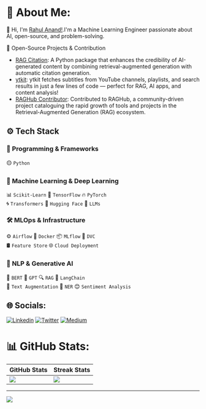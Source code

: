 # 💫 About Me:
👋 Hi, I'm <a href="https://www.linkedin.com/in/rahul-anand1103/">Rahul Anand!</a>.I'm a Machine Learning Engineer passionate about AI, open-source, and problem-solving. 


🔭 Open-Source Projects & Contribution
* <a href="https://github.com/rahulanand1103/rag-citation">RAG Citation</a>: A Python package that enhances the credibility of AI-generated content by combining retrieval-augmented generation with automatic citation generation.
* <a href="https://github.com/rahulanand1103/ytkit">ytkit</a>: ytkit fetches subtitles from YouTube channels, playlists, and search results in just a few lines of code — perfect for RAG, AI apps, and content analysis!
* <a href="https://github.com/Andrew-Jang/RAGHub/commits/main/?author=rahulanand1103">RAGHub Contributor</a>: Contributed to RAGHub, a community-driven project cataloguing the rapid growth of tools and projects in the Retrieval-Augmented Generation (RAG) ecosystem.

## ⚙️ Tech Stack  

### 📌 Programming & Frameworks  
🟡 `Python` 

### 🤖 Machine Learning & Deep Learning  
📊 `Scikit-Learn` 🧠 `TensorFlow` 🔥 `PyTorch`  
🌀 `Transformers` 🤗 `Hugging Face` 🌱 `LLMs`  

### 🛠️ MLOps & Infrastructure  
⚙️ `Airflow` 🐳 `Docker` 📦 `MLflow` 🔗 `DVC`  
🛢️ `Feature Store` 🌐 `Cloud Deployment`  

### 📝 NLP & Generative AI  
💬 `BERT` 🤖 `GPT` 🔍 `RAG` 🔗 `LangChain`  
📝 `Text Augmentation` 🎯 `NER` 😊 `Sentiment Analysis`


## 🌐 Socials:
[![Linkedin](https://img.shields.io/badge/LinkedIn-blue.svg?style=for-the-badge&logo=linkedin)](https://www.linkedin.com/in/rahul-anand1103/)
[![Twitter](https://img.shields.io/badge/Twitter-skyblue.svg?style=for-the-badge&logo=twitter)](https://x.com/rahulanand1103)
[![Medium](https://img.shields.io/badge/Medium-12100E?style=for-the-badge&logo=medium&logoColor=white)](https://medium.com/@rahulanand1103)


# 📊 GitHub Stats:
| GitHub Stats | Streak Stats |
|-------------|-------------|
| ![](https://github-readme-stats.vercel.app/api?username=rahulanand1103&theme=midnight-purple&hide_border=false&include_all_commits=false&count_private=true) | ![](https://nirzak-streak-stats.vercel.app/?user=rahulanand1103&theme=midnight-purple&hide_border=false) |


---
[![](https://visitcount.itsvg.in/api?id=rahulanand1103&icon=2&color=1)](https://visitcount.itsvg.in)
